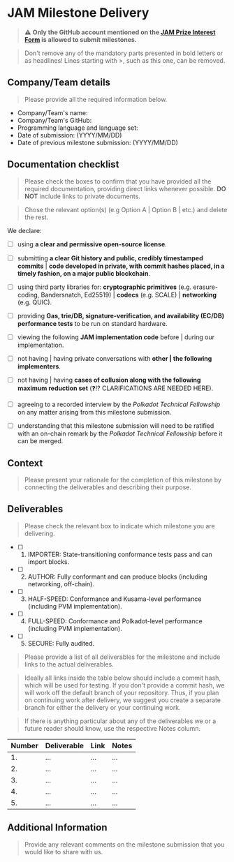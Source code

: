 # JAM Milestone Delivery 

> ⚠ **Only the GitHub account mentioned on the [JAM Prize Interest Form](https://docs.google.com/forms/d/e/1FAIpQLSdvisUospNv_ZUG-RMgCvPD1gp7rtX80Z65NpaQyvovBEf7Zg/viewform) is allowed to submit milestones.**

> Don't remove any of the mandatory parts presented in bold letters or as headlines! Lines starting with >, such as this one, can be removed.


## Company/Team details

>Please provide all the required information below.

- Company/Team's name:
- Company/Team's GitHub:
- Programming language and language set: 
- Date of submission: (YYYY/MM/DD)
- Date of previous milestone submission: (YYYY/MM/DD)


## Documentation checklist

>Please check the boxes to confirm that you have provided all the required documentation, providing direct links whenever possible. **DO NOT** include links to private documents.

>Chose the relevant option(s) (e.g Option A | Option B | etc.) and delete the rest.

We declare:

- [ ] using **a clear and permissive open-source license**.
- [ ] submitting **a clear Git history and public, credibly timestamped commits** | **code developed in private, with commit hashes placed, in a timely fashion, on a major public blockchain**.
- [ ] using third party libraries for: **cryptographic primitives** (e.g. erasure-coding, Bandersnatch, Ed25519) | **codecs** (e.g. SCALE) | **networking** (e.g. QUIC).
- [ ] providing **Gas, trie/DB, signature-verification, and availability (EC/DB) performance tests** to be run on standard hardware.
- [ ] viewing the following **JAM implementation code** before | during our implementation.
- [ ] not having | having private conversations with **other | the following implementers**.
- [ ] not having | having **cases of collusion along with the following maximum reduction set** (❓⁉ CLARIFICATIONS ARE NEEDED HERE).
- [ ] agreeing to a recorded interview by the *Polkadot Technical Fellowship* on any matter arising from this milestone submission.
- [ ] understanding that this milestone submission will need to be ratified with an on-chain remark by the *Polkadot Technical Fellowship* before it can be merged.



## Context

>Please present your rationale for the completion of this milestone by connecting the deliverables and describing their purpose.


## Deliverables

>Please check the relevant box to indicate which milestone you are delivering.

- [ ] 1. IMPORTER: State-transitioning conformance tests pass and can import blocks.
- [ ] 2. AUTHOR: Fully conformant and can produce blocks (including networking, off-chain).
- [ ] 3. HALF-SPEED: Conformance and Kusama-level performance (including PVM implementation).
- [ ] 4. FULL-SPEED: Conformance and Polkadot-level performance (including PVM implementation).
- [ ] 5. SECURE: Fully audited.


>Please provide a list of all deliverables for the milestone and include links to the actual deliverables.

>Ideally all links inside the table below should include a commit hash, which will be used for testing. If you don't provide a commit hash, we will work off the default branch of your repository. Thus, if you plan on continuing work after delivery, we suggest you create a separate branch for either the delivery or your continuing work.

>If there is anything particular about any of the deliverables we or a future reader should know, use the respective Notes column.

| Number	| Deliverable	| Link	 | Notes |
|---------|-------------|--------|-------|
|1.	      |...	        | ...	   |...    |
|2.	      |...	        | ...	   |...    |
|3.	      |...	        | ...	   |...    |
|4.	      |...	        | ...	   |...    |
|5.	      |...	        | ...	   |...    |


## Additional Information

>Provide any relevant comments on the milestone submission that you would like to share with us.




